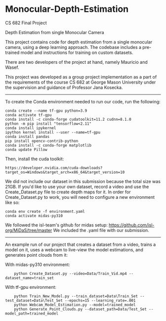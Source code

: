 # Monocular-Depth-Estimation

CS 682 Final Project

Depth Estimation from single Monocular Camera

This project contains code for depth estimation from a single monocular camera, using a deep learning approach. The codebase includes a pre-trained model and instructions for training on custom datasets.

There are two developers of the project at hand, namely Mauricio and Wasef.

This project was developed as a group project implementation as a part of the requirements of the course CS 682 at George Mason University under the supervision and guidance of Professor Jana Kosecka.

******************************************************************************
To create the Conda environment needed to run our code, run the following:


	conda create --name tf-gpu python=3.9
	conda activate tf-gpu
	conda install -c conda-forge cudatoolkit=11.2 cudnn=8.1.0
	python -m pip install "tensorflow<2.11"
	conda install ipykernel
	ipython kernel install --user --name=tf-gpu
	conda install pandas
	pip install opencv-contrib-python
	conda install -c conda-forge matplotlib
	conda update Pillow

Then, install the cuda toolkit:

	https://developer.nvidia.com/cuda-downloads?target_os=Windows&target_arch=x86_64&target_version=10


We did not include our dataset in this submission because the total size was 21GB.
If you'd like to use your own dataset, record a video and use the Create_Dataset.py file to create depth maps for it.
In order for Create_Dataset.py to work, you will need to configure a new environment like so:

	conda env create -f environment.yaml
	conda activate midas-py310 

We followed the isl-team's github for midas setup: https://github.com/isl-org/MiDaS/tree/master
We included the .yaml file with our submission.

******************************************************************************
An example run of our project that creates a dataset from a video, trains a model on it, uses a webcam to live-view the model estimations, and generates point clouds from it:

With midas-py310 environment:

		python Create_Dataset.py --video=Data/Train_Vid.mp4 --dataset_name=train_set

With tf-gpu environment:

		python Train_New_Model.py --train_dataset=Data\Train_Set --test_dataset=Data\Test_Set --epochs=15 --learning_rate=.001
		python Webcam_Model_Estimation.py --model=trained_model
		python Generate_Point_Clouds.py --dataset_path=Data/Test_Set --model_path=trained_model
